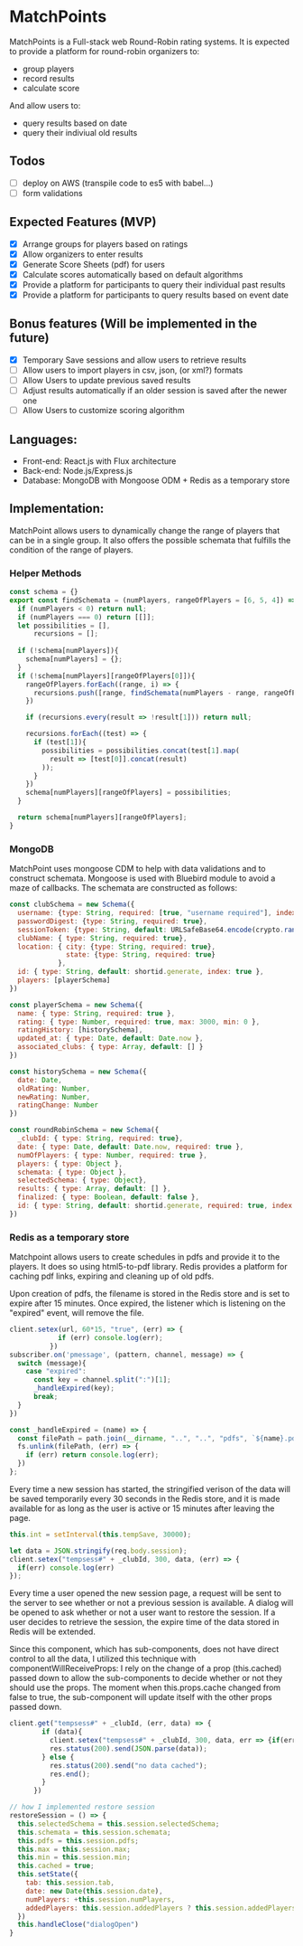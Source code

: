 # MatchPoints
MatchPoints is a Full-stack web Round-Robin rating systems. It is expected to provide a platform for round-robin organizers to:
* group players
* record results
* calculate score

And allow users to:
* query results based on date
* query their indiviual old results
## Todos
 - [ ] deploy on AWS (transpile code to es5 with babel...)
 - [ ] form validations
 
## Expected Features (MVP)
 - [x] Arrange groups for players based on ratings
 - [x] Allow organizers to enter results
 - [x] Generate Score Sheets (pdf) for users
 - [x] Calculate scores automatically based on default algorithms
 - [x] Provide a platform for participants to query their individual past results
 - [x] Provide a platform for participants to query results based on event date

## Bonus features (Will be implemented in the future)
 - [x] Temporary Save sessions and allow users to retrieve results
 - [ ] Allow users to import players in csv, json, (or xml?) formats
 - [ ] Allow Users to update previous saved results
 - [ ] Adjust results automatically if an older session is saved after the newer one
 - [ ] Allow Users to customize scoring algorithm

## Languages:
 - Front-end: React.js with Flux architecture
 - Back-end: Node.js/Express.js
 - Database: MongoDB with Mongoose ODM + Redis as a temporary store
 
## Implementation:
MatchPoint allows users to dynamically change the range of players that can be in a single group. It also offers the possible schemata that fulfills the condition of the range of players.

### Helper Methods
```javascript
const schema = {} 
export const findSchemata = (numPlayers, rangeOfPlayers = [6, 5, 4]) => {
  if (numPlayers < 0) return null;
  if (numPlayers === 0) return [[]];
  let possibilities = [],
      recursions = [];
      
  if (!schema[numPlayers]){
    schema[numPlayers] = {};
  }
  if (!schema[numPlayers][rangeOfPlayers[0]]){
    rangeOfPlayers.forEach((range, i) => {
      recursions.push([range, findSchemata(numPlayers - range, rangeOfPlayers.slice(i))]);
    })

    if (recursions.every(result => !result[1])) return null;

    recursions.forEach((test) => {
      if (test[1]){
        possibilities = possibilities.concat(test[1].map( 
          result => [test[0]].concat(result)
        ));  
      }
    })
    schema[numPlayers][rangeOfPlayers] = possibilities;
  }

  return schema[numPlayers][rangeOfPlayers];
}
```

### MongoDB
MatchPoint uses mongoose CDM to help with data validations and to construct schemata. Mongoose is used with Bluebird module to avoid a maze of callbacks. The schemata are constructed as follows:

```javascript
const clubSchema = new Schema({
  username: {type: String, required: [true, "username required"], index: { unique: [ true, "Username has been taken."] }, min: [8, "has to be 8 characters long"]},
  passwordDigest: {type: String, required: true},
  sessionToken: {type: String, default: URLSafeBase64.encode(crypto.randomBytes(32))},
  clubName: { type: String, required: true},
  location: { city: {type: String, required: true},
              state: {type: String, required: true}
            },
  id: { type: String, default: shortid.generate, index: true },
  players: [playerSchema]
})

const playerSchema = new Schema({
  name: { type: String, required: true },
  rating: { type: Number, required: true, max: 3000, min: 0 },
  ratingHistory: [historySchema],
  updated_at: { type: Date, default: Date.now },
  associated_clubs: { type: Array, default: [] }
})

const historySchema = new Schema({
  date: Date,
  oldRating: Number,
  newRating: Number,
  ratingChange: Number
})

const roundRobinSchema = new Schema({
  _clubId: { type: String, required: true},
  date: { type: Date, default: Date.now, required: true },
  numOfPlayers: { type: Number, required: true },
  players: { type: Object },
  schemata: { type: Object },
  selectedSchema: { type: Object},
  results: { type: Array, default: [] },
  finalized: { type: Boolean, default: false },
  id: { type: String, default: shortid.generate, required: true, index: true }
})

```

### Redis as a temporary store
Matchpoint allows users to create schedules in pdfs and provide it to the players. It does so using html5-to-pdf library. Redis provides a platform for caching pdf links, expiring and cleaning up of old pdfs.

Upon creation of pdfs, the filename is stored in the Redis store and is set to expire after 15 minutes. Once expired, the listener which is listening on the "expired" event, will remove the file.

```js
client.setex(url, 60*15, "true", (err) => {
            if (err) console.log(err);
          }) 
subscriber.on('pmessage', (pattern, channel, message) => {
  switch (message){
    case "expired":
      const key = channel.split(":")[1];
      _handleExpired(key);
      break;
  }
})

const _handleExpired = (name) => {
  const filePath = path.join(__dirname, "..", "..", "pdfs", `${name}.pdf`);
  fs.unlink(filePath, (err) => {
    if (err) return console.log(err);
  })
};
```

Every time a new session has started, the stringified verison of the data will be saved temporarily every 30 seconds in the Redis store, and it is made available for as long as the user is active or 15 minutes after leaving the page.  

```js
this.int = setInterval(this.tempSave, 30000);

let data = JSON.stringify(req.body.session);
client.setex("tempsess#" + _clubId, 300, data, (err) => {
  if(err) console.log(err)
});


```

Every time a user opened the new session page, a request will be sent to the server to see whether or not a previous session is available. A dialog will be opened to ask whether or not a user want to restore the session. If a user decides to retrieve the session, the expire time of the data stored in Redis will be extended. 

Since this component, which has sub-components, does not have direct control to all the data, I utilized this technique with componentWillReceiveProps: I rely on the change of a prop (this.cached) passed down to allow the sub-components to decide whether or not they should use the props. The moment when this.props.cache changed from false to true, the sub-component will update itself with the other props passed down.

```js
client.get("tempsess#" + _clubId, (err, data) => {
        if (data){
          client.setex("tempsess#" + _clubId, 300, data, err => {if(err) console.log(err)});
          res.status(200).send(JSON.parse(data));
        } else {
          res.status(200).send("no data cached");
          res.end();
        }
      })

// how I implemented restore session
restoreSession = () => {
  this.selectedSchema = this.session.selectedSchema;
  this.schemata = this.session.schemata;
  this.pdfs = this.session.pdfs;
  this.max = this.session.max;
  this.min = this.session.min;
  this.cached = true;
  this.setState({      
    tab: this.session.tab,
    date: new Date(this.session.date),
    numPlayers: +this.session.numPlayers,
    addedPlayers: this.session.addedPlayers ? this.session.addedPlayers : {}
  })
  this.handleClose("dialogOpen")
}
```
